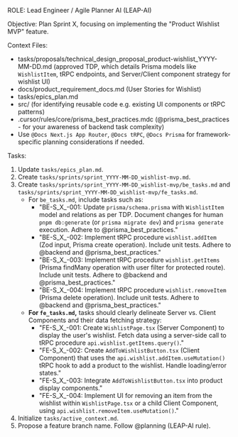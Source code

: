 ROLE: Lead Engineer / Agile Planner AI (LEAP-AI)

Objective: Plan Sprint X, focusing on implementing the "Product Wishlist MVP" feature.

Context Files:
- tasks/proposals/technical_design_proposal_product-wishlist_YYYY-MM-DD.md (approved TDP, which details Prisma models like `WishlistItem`, tRPC endpoints, and Server/Client component strategy for wishlist UI)
- docs/product_requirement_docs.md (User Stories for Wishlist)
- tasks/epics_plan.md
- src/ (for identifying reusable code e.g. existing UI components or tRPC patterns)
- .cursor/rules/core/prisma_best_practices.mdc (@prisma_best_practices - for your awareness of backend task complexity)
- Use `@Docs Next.js App Router`, `@Docs tRPC`, `@Docs Prisma` for framework-specific planning considerations if needed.

Tasks:
1.  Update `tasks/epics_plan.md`.
2.  Create `tasks/sprints/sprint_YYYY-MM-DD_wishlist-mvp.md`.
3.  Create `tasks/sprints/sprint_YYYY-MM-DD_wishlist-mvp/be_tasks.md` and `tasks/sprints/sprint_YYYY-MM-DD_wishlist-mvp/fe_tasks.md`.
    *   For `be_tasks.md`, include tasks such as:
        *   "BE-S_X_-001: Update `prisma/schema.prisma` with `WishlistItem` model and relations as per TDP. Document changes for human `pnpm db:generate` (or `prisma migrate dev`) and `prisma generate` execution. Adhere to @prisma_best_practices."
        *   "BE-S_X_-002: Implement tRPC procedure `wishlist.addItem` (Zod input, Prisma create operation). Include unit tests. Adhere to @backend and @prisma_best_practices."
        *   "BE-S_X_-003: Implement tRPC procedure `wishlist.getItems` (Prisma findMany operation with user filter for protected route). Include unit tests. Adhere to @backend and @prisma_best_practices."
        *   "BE-S_X_-004: Implement tRPC procedure `wishlist.removeItem` (Prisma delete operation). Include unit tests. Adhere to @backend and @prisma_best_practices."
    *   **For `fe_tasks.md`,** tasks should clearly delineate Server vs. Client Components and their data fetching strategy:
        *   "FE-S_X_-001: Create `WishlistPage.tsx` (Server Component) to display the user's wishlist. Fetch data using a server-side call to tRPC procedure `api.wishlist.getItems.query()`."
        *   "FE-S_X_-002: Create `AddToWishlistButton.tsx` (Client Component) that uses the `api.wishlist.addItem.useMutation()` tRPC hook to add a product to the wishlist. Handle loading/error states."
        *   "FE-S_X_-003: Integrate `AddToWishlistButton.tsx` into product display components."
        *   "FE-S_X_-004: Implement UI for removing an item from the wishlist within `WishlistPage.tsx` or a child Client Component, using `api.wishlist.removeItem.useMutation()`."
4.  Initialize `tasks/active_context.md`.
5.  Propose a feature branch name.
Follow @planning (LEAP-AI rule).